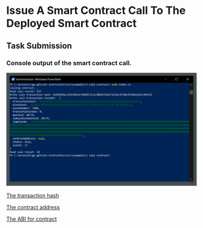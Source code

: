 # Issue A Smart Contract Call To The Deployed Smart Contract

## Task Submission

### Console output of the smart contract call.

![transaction-output](./assets/calls.png)

[The transaction hash](./assets/transaction-hash.txt)

[The contract address ](./assets/contract-address.txt)

[The ABI for contract ](./assets/abi-contract.txt)
